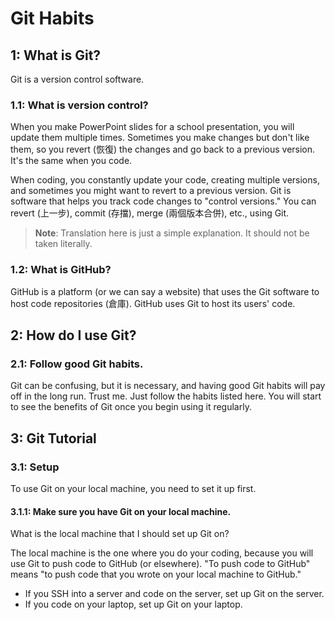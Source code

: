 # Git Habits

## 1: What is Git?
Git is a version control software. 

### 1.1: What is version control?
When you make PowerPoint slides for a school presentation, you will update them multiple times. Sometimes you make changes but don't like them, so you revert (恢復) the changes and go back to a previous version. It's the same when you code.

When coding, you constantly update your code, creating multiple versions, and sometimes you might want to revert to a previous version. Git is software that helps you track code changes to "control versions." You can revert (上一步), commit (存擋), merge (兩個版本合併), etc., using Git. 

> **Note**: Translation here is just a simple explanation. It should not be taken literally.

### 1.2: What is GitHub?
GitHub is a platform (or we can say a website) that uses the Git software to host code repositories (倉庫). GitHub uses Git to host its users' code.


## 2: How do I use Git?

### 2.1: Follow good Git habits.
Git can be confusing, but it is necessary, and having good Git habits will pay off in the long run. Trust me. Just follow the habits listed here. You will start to see the benefits of Git once you begin using it regularly.



## 3: Git Tutorial

### 3.1: Setup
To use Git on your local machine, you need to set it up first.

#### 3.1.1: Make sure you have Git on your local machine.
What is the local machine that I should set up Git on? 

The local machine is the one where you do your coding, because you will use Git to push code to GitHub (or elsewhere). "To push code to GitHub" means "to push code that you wrote on your local machine to GitHub."

- If you SSH into a server and code on the server, set up Git on the server.
- If you code on your laptop, set up Git on your laptop.
